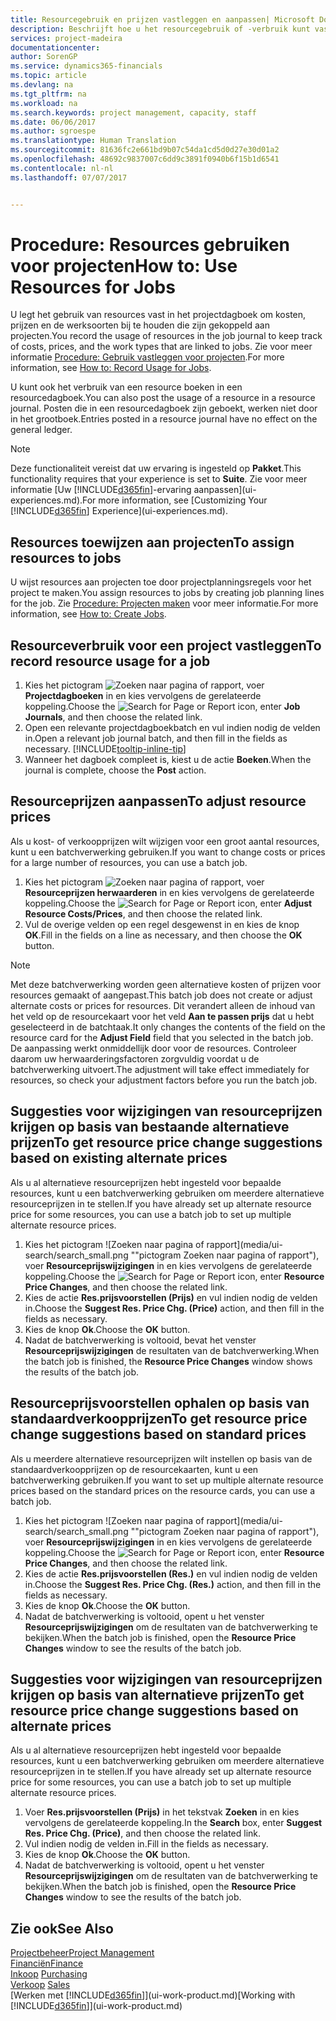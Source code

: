 ```yaml
---
title: Resourcegebruik en prijzen vastleggen en aanpassen| Microsoft Docs
description: Beschrijft hoe u het resourcegebruik of -verbruik kunt vastleggen dat is gekoppeld aan een project, om kosten, prijzen en werksoorten bij te houden en te beheren.
services: project-madeira
documentationcenter: 
author: SorenGP
ms.service: dynamics365-financials
ms.topic: article
ms.devlang: na
ms.tgt_pltfrm: na
ms.workload: na
ms.search.keywords: project management, capacity, staff
ms.date: 06/06/2017
ms.author: sgroespe
ms.translationtype: Human Translation
ms.sourcegitcommit: 81636fc2e661bd9b07c54da1cd5d0d27e30d01a2
ms.openlocfilehash: 48692c9837007c6dd9c3891f0940b6f15b1d6541
ms.contentlocale: nl-nl
ms.lasthandoff: 07/07/2017


---
```

# <a name="how-to-use-resources-for-jobs"></a><span data-ttu-id="afe60-103">Procedure: Resources gebruiken voor projecten</span><span class="sxs-lookup"><span data-stu-id="afe60-103">How to: Use Resources for Jobs</span></span>
<span data-ttu-id="afe60-104">U legt het gebruik van resources vast in het projectdagboek om kosten, prijzen en de werksoorten bij te houden die zijn gekoppeld aan projecten.</span><span class="sxs-lookup"><span data-stu-id="afe60-104">You record the usage of resources in the job journal to keep track of costs, prices, and the work types that are linked to jobs.</span></span> <span data-ttu-id="afe60-105">Zie voor meer informatie [Procedure: Gebruik vastleggen voor projecten](projects-how-record-job-usage.md).</span><span class="sxs-lookup"><span data-stu-id="afe60-105">For more information, see [How to: Record Usage for Jobs](projects-how-record-job-usage.md).</span></span>

<span data-ttu-id="afe60-106">U kunt ook het verbruik van een resource boeken in een resourcedagboek.</span><span class="sxs-lookup"><span data-stu-id="afe60-106">You can also post the usage of a resource in a resource journal.</span></span> <span data-ttu-id="afe60-107">Posten die in een resourcedagboek zijn geboekt, werken niet door in het grootboek.</span><span class="sxs-lookup"><span data-stu-id="afe60-107">Entries posted in a resource journal have no effect on the general ledger.</span></span>

> [!NOTE]  
>   <span data-ttu-id="afe60-108">Deze functionaliteit vereist dat uw ervaring is ingesteld op **Pakket**.</span><span class="sxs-lookup"><span data-stu-id="afe60-108">This functionality requires that your experience is set to **Suite**.</span></span> <span data-ttu-id="afe60-109">Zie voor meer informatie [Uw [!INCLUDE[d365fin](includes/d365fin_md.md)]-ervaring aanpassen](ui-experiences.md).</span><span class="sxs-lookup"><span data-stu-id="afe60-109">For more information, see [Customizing Your [!INCLUDE[d365fin](includes/d365fin_md.md)] Experience](ui-experiences.md).</span></span>

## <a name="to-assign-resources-to-jobs"></a><span data-ttu-id="afe60-110">Resources toewijzen aan projecten</span><span class="sxs-lookup"><span data-stu-id="afe60-110">To assign resources to jobs</span></span>
<span data-ttu-id="afe60-111">U wijst resources aan projecten toe door projectplanningsregels voor het project te maken.</span><span class="sxs-lookup"><span data-stu-id="afe60-111">You assign resources to jobs by creating job planning lines for the job.</span></span> <span data-ttu-id="afe60-112">Zie [Procedure: Projecten maken](projects-how-create-jobs.md) voor meer informatie.</span><span class="sxs-lookup"><span data-stu-id="afe60-112">For more information, see [How to: Create Jobs](projects-how-create-jobs.md).</span></span>

## <a name="to-record-resource-usage-for-a-job"></a><span data-ttu-id="afe60-113">Resourceverbruik voor een project vastleggen</span><span class="sxs-lookup"><span data-stu-id="afe60-113">To record resource usage for a job</span></span>
1. <span data-ttu-id="afe60-114">Kies het pictogram ![Zoeken naar pagina of rapport](media/ui-search/search_small.png "pictogram Zoeken naar pagina of rapport"), voer **Projectdagboeken** in en kies vervolgens de gerelateerde koppeling.</span><span class="sxs-lookup"><span data-stu-id="afe60-114">Choose the ![Search for Page or Report](media/ui-search/search_small.png "Search for Page or Report icon") icon, enter **Job Journals**, and then choose the related link.</span></span>
2. <span data-ttu-id="afe60-115">Open een relevante projectdagboekbatch en vul indien nodig de velden in.</span><span class="sxs-lookup"><span data-stu-id="afe60-115">Open a relevant job journal batch, and then fill in the fields as necessary.</span></span> [!INCLUDE[tooltip-inline-tip](includes/tooltip-inline-tip_md.md)]
3. <span data-ttu-id="afe60-116">Wanneer het dagboek compleet is, kiest u de actie **Boeken**.</span><span class="sxs-lookup"><span data-stu-id="afe60-116">When the journal is complete, choose the **Post** action.</span></span>

## <a name="to-adjust-resource-prices"></a><span data-ttu-id="afe60-117">Resourceprijzen aanpassen</span><span class="sxs-lookup"><span data-stu-id="afe60-117">To adjust resource prices</span></span>
<span data-ttu-id="afe60-118">Als u kost- of verkoopprijzen wilt wijzigen voor een groot aantal resources, kunt u een batchverwerking gebruiken.</span><span class="sxs-lookup"><span data-stu-id="afe60-118">If you want to change costs or prices for a large number of resources, you can use a batch job.</span></span>  

1. <span data-ttu-id="afe60-119">Kies het pictogram ![Zoeken naar pagina of rapport](media/ui-search/search_small.png "pictogram Zoeken naar pagina of rapport"), voer **Resourceprijzen herwaarderen** in en kies vervolgens de gerelateerde koppeling.</span><span class="sxs-lookup"><span data-stu-id="afe60-119">Choose the ![Search for Page or Report](media/ui-search/search_small.png "Search for Page or Report icon") icon, enter **Adjust Resource Costs/Prices**, and then choose the related link.</span></span>
2. <span data-ttu-id="afe60-120">Vul de overige velden op een regel desgewenst in en kies de knop **OK**.</span><span class="sxs-lookup"><span data-stu-id="afe60-120">Fill in the fields on a line as necessary, and then choose the **OK** button.</span></span>

> [!NOTE]  
>   <span data-ttu-id="afe60-121">Met deze batchverwerking worden geen alternatieve kosten of prijzen voor resources gemaakt of aangepast.</span><span class="sxs-lookup"><span data-stu-id="afe60-121">This batch job does not create or adjust alternate costs or prices for resources.</span></span> <span data-ttu-id="afe60-122">Dit verandert alleen de inhoud van het veld op de resourcekaart voor het veld **Aan te passen prijs** dat u hebt geselecteerd in de batchtaak.</span><span class="sxs-lookup"><span data-stu-id="afe60-122">It only changes the contents of the field on the resource card for the **Adjust Field** field that you selected in the batch job.</span></span> <span data-ttu-id="afe60-123">De aanpassing werkt onmiddellijk door voor de resources. Controleer daarom uw herwaarderingsfactoren zorgvuldig voordat u de batchverwerking uitvoert.</span><span class="sxs-lookup"><span data-stu-id="afe60-123">The adjustment will take effect immediately for resources, so check your adjustment factors before you run the batch job.</span></span>

## <a name="to-get-resource-price-change-suggestions-based-on-existing-alternate-prices"></a><span data-ttu-id="afe60-124">Suggesties voor wijzigingen van resourceprijzen krijgen op basis van bestaande alternatieve prijzen</span><span class="sxs-lookup"><span data-stu-id="afe60-124">To get resource price change suggestions based on existing alternate prices</span></span>
<span data-ttu-id="afe60-125">Als u al alternatieve resourceprijzen hebt ingesteld voor bepaalde resources, kunt u een batchverwerking gebruiken om meerdere alternatieve resourceprijzen in te stellen.</span><span class="sxs-lookup"><span data-stu-id="afe60-125">If you have already set up alternate resource price for some resources, you can use a batch job to set up multiple alternate resource prices.</span></span>

1. <span data-ttu-id="afe60-126">Kies het pictogram ![Zoeken naar pagina of rapport](media/ui-search/search_small.png ""pictogram Zoeken naar pagina of rapport"), voer **Resourceprijswijzigingen** in en kies vervolgens de gerelateerde koppeling.</span><span class="sxs-lookup"><span data-stu-id="afe60-126">Choose the ![Search for Page or Report](media/ui-search/search_small.png "Search for Page or Report icon") icon, enter **Resource Price Changes**, and then choose the related link.</span></span>
2. <span data-ttu-id="afe60-127">Kies de actie **Res.prijsvoorstellen (Prijs)** en vul indien nodig de velden in.</span><span class="sxs-lookup"><span data-stu-id="afe60-127">Choose the **Suggest Res. Price Chg. (Price)** action, and then fill in the fields as necessary.</span></span>
3. <span data-ttu-id="afe60-128">Kies de knop **Ok**.</span><span class="sxs-lookup"><span data-stu-id="afe60-128">Choose the **OK** button.</span></span>  
4. <span data-ttu-id="afe60-129">Nadat de batchverwerking is voltooid, bevat het venster **Resourceprijswijzigingen** de resultaten van de batchverwerking.</span><span class="sxs-lookup"><span data-stu-id="afe60-129">When the batch job is finished, the **Resource Price Changes** window shows the results of the batch job.</span></span>

## <a name="to-get-resource-price-change-suggestions-based-on-standard-prices"></a><span data-ttu-id="afe60-130">Resourceprijsvoorstellen ophalen op basis van standaardverkoopprijzen</span><span class="sxs-lookup"><span data-stu-id="afe60-130">To get resource price change suggestions based on standard prices</span></span>
<span data-ttu-id="afe60-131">Als u meerdere alternatieve resourceprijzen wilt instellen op basis van de standaardverkoopprijzen op de resourcekaarten, kunt u een batchverwerking gebruiken.</span><span class="sxs-lookup"><span data-stu-id="afe60-131">If you want to set up multiple alternate resource prices based on the standard prices on the resource cards, you can use a batch job.</span></span>  

1. <span data-ttu-id="afe60-132">Kies het pictogram ![Zoeken naar pagina of rapport](media/ui-search/search_small.png ""pictogram Zoeken naar pagina of rapport"), voer **Resourceprijswijzigingen** in en kies vervolgens de gerelateerde koppeling.</span><span class="sxs-lookup"><span data-stu-id="afe60-132">Choose the ![Search for Page or Report](media/ui-search/search_small.png "Search for Page or Report icon") icon, enter **Resource Price Changes**, and then choose the related link.</span></span>
2. <span data-ttu-id="afe60-133">Kies de actie **Res.prijsvoorstellen (Res.)** en vul indien nodig de velden in.</span><span class="sxs-lookup"><span data-stu-id="afe60-133">Choose the **Suggest Res. Price Chg. (Res.)** action, and then fill in the fields as necessary.</span></span>  
3. <span data-ttu-id="afe60-134">Kies de knop **Ok**.</span><span class="sxs-lookup"><span data-stu-id="afe60-134">Choose the **OK** button.</span></span>  
4. <span data-ttu-id="afe60-135">Nadat de batchverwerking is voltooid, opent u het venster **Resourceprijswijzigingen** om de resultaten van de batchverwerking te bekijken.</span><span class="sxs-lookup"><span data-stu-id="afe60-135">When the batch job is finished, open the **Resource Price Changes** window to see the results of the batch job.</span></span>

## <a name="to-get-resource-price-change-suggestions-based-on-alternate-prices"></a><span data-ttu-id="afe60-136">Suggesties voor wijzigingen van resourceprijzen krijgen op basis van alternatieve prijzen</span><span class="sxs-lookup"><span data-stu-id="afe60-136">To get resource price change suggestions based on alternate prices</span></span>
<span data-ttu-id="afe60-137">Als u al alternatieve resourceprijzen hebt ingesteld voor bepaalde resources, kunt u een batchverwerking gebruiken om meerdere alternatieve resourceprijzen in te stellen.</span><span class="sxs-lookup"><span data-stu-id="afe60-137">If you have already set up alternate resource price for some resources, you can use a batch job to set up multiple alternate resource prices.</span></span>

1. <span data-ttu-id="afe60-138">Voer **Res.prijsvoorstellen (Prijs)** in het tekstvak **Zoeken** in en kies vervolgens de gerelateerde koppeling.</span><span class="sxs-lookup"><span data-stu-id="afe60-138">In the **Search** box, enter **Suggest Res. Price Chg. (Price)**, and then choose the related link.</span></span>  
2. <span data-ttu-id="afe60-139">Vul indien nodig de velden in.</span><span class="sxs-lookup"><span data-stu-id="afe60-139">Fill in the fields as necessary.</span></span>
3. <span data-ttu-id="afe60-140">Kies de knop **Ok**.</span><span class="sxs-lookup"><span data-stu-id="afe60-140">Choose the **OK** button.</span></span>  
4. <span data-ttu-id="afe60-141">Nadat de batchverwerking is voltooid, opent u het venster **Resourceprijswijzigingen** om de resultaten van de batchverwerking te bekijken.</span><span class="sxs-lookup"><span data-stu-id="afe60-141">When the batch job is finished, open the **Resource Price Changes** window to see the results of the batch job.</span></span>

## <a name="see-also"></a><span data-ttu-id="afe60-142">Zie ook</span><span class="sxs-lookup"><span data-stu-id="afe60-142">See Also</span></span>
[<span data-ttu-id="afe60-143">Projectbeheer</span><span class="sxs-lookup"><span data-stu-id="afe60-143">Project Management</span></span>](projects-manage-projects.md)  
[<span data-ttu-id="afe60-144">Financiën</span><span class="sxs-lookup"><span data-stu-id="afe60-144">Finance</span></span>](finance.md)  
<span data-ttu-id="afe60-145">[Inkoop](purchasing-manage-purchasing.md)       </span><span class="sxs-lookup"><span data-stu-id="afe60-145">[Purchasing](purchasing-manage-purchasing.md)       </span></span>  
<span data-ttu-id="afe60-146">[Verkoop](sales-manage-sales.md)   </span><span class="sxs-lookup"><span data-stu-id="afe60-146">[Sales](sales-manage-sales.md)   </span></span>  
<span data-ttu-id="afe60-147">[Werken met [!INCLUDE[d365fin](includes/d365fin_md.md)]](ui-work-product.md)</span><span class="sxs-lookup"><span data-stu-id="afe60-147">[Working with [!INCLUDE[d365fin](includes/d365fin_md.md)]](ui-work-product.md)</span></span>  

